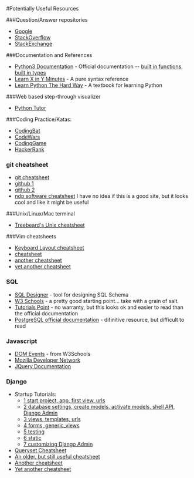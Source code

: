 #Potentially Useful Resources

###Question/Answer repositories
- [Google](https://www.google.com/)
- [StackOverflow](http://stackoverflow.com/)
- [StackExchange](http://stackexchange.com/)


###Documentation and References
- [Python3 Documentation](https://docs.python.org/3/) - Official documentation -- [built in functions](https://docs.python.org/3/library/functions.html), [built in types](https://docs.python.org/3/library/stdtypes.html)
- [Learn X in Y Minutes](https://learnxinyminutes.com/docs/python3/) - A pure syntax reference
- [Learn Python The Hard Way](https://learnpythonthehardway.org/book/) - A textbook for learning Python


###Web based step-through visualizer
- [Python Tutor](http://pythontutor.com/)


###Coding Practice/Katas:
- [CodingBat](http://codingbat.com/python)
- [CodeWars](https://www.codewars.com/)
- [CodingGame](https://www.codingame.com/)
- [HackerRank](https://www.hackerrank.com/)


### git cheatsheet
- [git cheatsheet](https://www.git-tower.com/blog/git-cheat-sheet/)
- [github 1](https://education.github.com/git-cheat-sheet-education.pdf)
- [github 2](https://services.github.com/on-demand/downloads/github-git-cheat-sheet.pdf)
- [ndp software cheatsheet](http://ndpsoftware.com/git-cheatsheet.html) I have no idea if this is a good site, but it looks cool and like it might be useful

###Unix/Linux/Mac terminal
- [Treebeard's Unix cheatsheet](http://www.rain.org/~mkummel/unix.html)


###Vim cheatsheets
- [Keyboard Layout cheatsheet](http://www.viemu.com/vi-vim-cheat-sheet.gif)
- [cheatsheet](http://vimsheet.com/)
- [another cheatsheet](https://vim.rtorr.com/)
- [yet another cheatsheet](https://www.fprintf.net/vimCheatSheet.html)


### SQL
- [SQL Designer](https://ondras.zarovi.cz/sql/demo/) - tool for designing SQL Schema
- [W3 Schools](https://www.w3schools.com/sql/) - a pretty good starting point...  take with a grain of salt.
- [Tutorials Point](https://www.tutorialspoint.com/postgresql/) - no warranty, but this looks ok and easier to read than the official documentation
- [PostgreSQL official documentation](https://www.postgresql.org/docs/9.6/static/index.html) - difinitive resource, but difficult to read


### Javascript
- [DOM Events](https://www.w3schools.com/jsref/dom_obj_event.asp) - from W3Schools
- [Mozilla Developer Network](https://developer.mozilla.org/en-US/docs/Web/JavaScript)
- [JQuery Documentation](https://api.jquery.com/)

### Django
- Startup Tutorials: 
    - [1 start project, app, first view, urls](https://docs.djangoproject.com/en/1.9/intro/tutorial01/) 
    - [2 database settings, create models, activate models, shell API, Django Admin](https://docs.djangoproject.com/en/1.9/intro/tutorial02/) 
    - [3 views, templates, urls](https://docs.djangoproject.com/en/1.9/intro/tutorial03/) 
    - [4 forms, generic_views](https://docs.djangoproject.com/en/1.9/intro/tutorial04/)
    - [5 testing](https://docs.djangoproject.com/en/1.9/intro/tutorial05/)
    - [6 static](https://docs.djangoproject.com/en/1.9/intro/tutorial06/)
    - [7 customizing Django Admin](https://docs.djangoproject.com/en/1.9/intro/tutorial07/)
- [Queryset Cheatsheet](https://github.com/chrisdl/Django-QuerySet-Cheatsheet)
- [An older, but still useful cheatsheet](https://www.mercurytide.co.uk/media/resources/django-cheat-sheet.pdf)
- [Another cheatsheet](http://www.cheat-sheets.org/saved-copy/django_reference_sheet.pdf)
- [Yet another cheatsheet](http://steventking.com/clients/django_beginners_cheatsheet.pdf)
